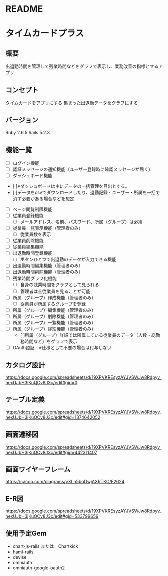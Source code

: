 # README

# タイムカードプラス

## 概要
出退勤時間を管理して残業時間などをグラフで表示し、業務改善の指標とするアプリ

## コンセプト
タイムカードをアプリにする
集まった出退勤データをグラフにする

## バージョン
Ruby 2.6.5
Rails 5.2.3

## 機能一覧
- [ ] ログイン機能
 - [ ] 認証メッセージの通知機能（ユーザー登録時に確認メッセージが届く）
- [ ] ダッシュボード機能
 - [ ]※ダッシュボードは主にデータの一括管理を目出とする。
 - [ ]データをcsvでダウンロードしたり、退勤記録・ユーザー・所属を一括で消す必要がある場合などを想定
 - [ ] ページ閲覧制限機能
- [ ] 従業員登録機能
  - [ ] メールアドレス、名前、パスワード、所属（グループ）は必須
- [ ] 従業員一覧表示機能（管理者のみ）
  - [ ] 従業員数を表示
- [ ] 従業員削除機能
- [ ] 従業員編集機能
- [ ] 出退勤時間登録機能
  - [ ] ボタンひとつで出退勤のデータが入力できる機能
- [ ] 出退勤時間編集機能（管理者のみ）
- [ ] 出退勤時間削除機能（管理者のみ）
- [ ] 残業時間グラフ化機能
  - [ ] 自身の残業時間をグラフとして見られる
  - [ ] 管理者は全従業員を見ることが可能
- [ ] 所属（グループ）作成機能（管理者のみ）
  - [ ] 従業員が所属するグループを登録
- [ ] 所属（グループ）編集機能（管理者のみ）
- [ ] 所属（グループ）削除機能（管理者のみ）
- [ ] 所属（グループ）一覧機能（管理者のみ）
- [ ] 所属（グループ）詳細機能（管理者のみ）
  - [ ]所属（グループ）詳細では所属している従業員のデータ（人数・総勤務時間など）をグラフで表示
- [ ] OAuth認証　※仕様として不要の場合は付与しない

## カタログ設計
https://docs.google.com/spreadsheets/d/19XPVKREsyzAYJVSWJw8Rdpyv_hexUJbH3jKuQCv8J3c/edit#gid=0

## テーブル定義
https://docs.google.com/spreadsheets/d/19XPVKREsyzAYJVSWJw8Rdpyv_hexUJbH3jKuQCv8J3c/edit#gid=1374642052

## 画面遷移図
https://docs.google.com/spreadsheets/d/19XPVKREsyzAYJVSWJw8Rdpyv_hexUJbH3jKuQCv8J3c/edit#gid=442311407

## 画面ワイヤーフレーム
https://cacoo.com/diagrams/yXLn5boDwjAXRTKO/F2624

## E-R図
https://docs.google.com/spreadsheets/d/19XPVKREsyzAYJVSWJw8Rdpyv_hexUJbH3jKuQCv8J3c/edit#gid=533799659

## 使用予定Gem
* chart-js-rails または　Chartkick
* haml-rails
* devise
* omniauth
* omniauth-google-oauth2
